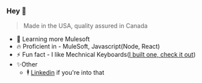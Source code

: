 ### Hey 👋
> Made in the USA, quality assured in Canada

- 🔭 Learning more Mulesoft
- 🔥 Proficient in - MuleSoft, Javascript(Node, React)
- ⚡ Fun fact - I like Mechnical Keyboards([I built one, check it out](https://github.com/nealjmc/discipline65-build))
- ✨Other
  - 🕴️  [Linkedin](https://www.linkedin.com/in/neal-mcaneney/) if you're into that
<!--
**nealjmc/nealjmc** is a ✨ _special_ ✨ repository because its `README.md` (this file) appears on your GitHub profile.

Here are some ideas to get you started:

- 🔭 I’m currently working on ...
- 🌱 I’m currently learning ...
- 👯 I’m looking to collaborate on ...
- 🤔 I’m looking for help with ...
- 💬 Ask me about ...
- 📫 How to reach me: ...
- 😄 Pronouns: ...
- ⚡ Fun fact: ...
-->
